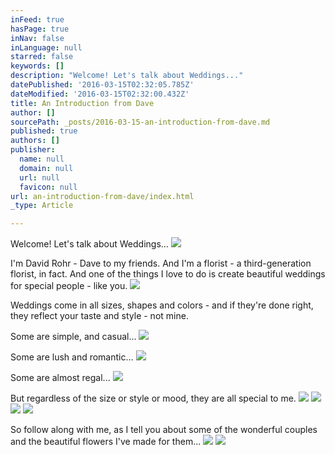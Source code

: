```yaml
---
inFeed: true
hasPage: true
inNav: false
inLanguage: null
starred: false
keywords: []
description: "Welcome! Let's talk about Weddings..."
datePublished: '2016-03-15T02:32:05.785Z'
dateModified: '2016-03-15T02:32:00.432Z'
title: An Introduction from Dave
author: []
sourcePath: _posts/2016-03-15-an-introduction-from-dave.md
published: true
authors: []
publisher:
  name: null
  domain: null
  url: null
  favicon: null
url: an-introduction-from-dave/index.html
_type: Article

---
```

Welcome! Let's talk about Weddings...
![](https://the-grid-user-content.s3-us-west-2.amazonaws.com/f860c760-df76-4da1-ab73-37cfc0cffd25.jpg)

I'm David Rohr - Dave to my friends. And I'm a florist - a third-generation florist, in fact. And one of the things I love to do is create beautiful weddings for special people - like you.
![](https://the-grid-user-content.s3-us-west-2.amazonaws.com/d1201032-9cbf-4a4e-a2cb-96419f8472b8.jpg)

Weddings come in all sizes, shapes and colors - and if they're done right, they reflect your taste and style - not mine.

Some are simple, and casual...
![](https://the-grid-user-content.s3-us-west-2.amazonaws.com/f7a832e9-4915-4af9-bfc6-16e8e055f689.png)

Some are lush and romantic...
![](https://the-grid-user-content.s3-us-west-2.amazonaws.com/95ce3b51-f334-4823-9dc2-5fbc71ae2ab6.png)

Some are almost regal...
![](https://the-grid-user-content.s3-us-west-2.amazonaws.com/a6f7b481-f2d3-4484-abef-0ba818d8d325.png)

But regardless of the size or style or mood, they are all special to me.
![](https://the-grid-user-content.s3-us-west-2.amazonaws.com/f8b3e034-f6ad-4c11-ac8e-70871e7a1dab.png)
![](https://the-grid-user-content.s3-us-west-2.amazonaws.com/1355f89a-0a7e-49e4-aa53-843fd6527f7a.png)
![](https://the-grid-user-content.s3-us-west-2.amazonaws.com/f63e4439-49a7-430a-8b9a-1f2e6d2ef9e9.png)
![](https://the-grid-user-content.s3-us-west-2.amazonaws.com/c05431bd-c22b-4a3b-b62a-0c7992bb839c.png)

So follow along with me, as I tell you about some of the wonderful couples and the beautiful flowers I've made for them...
![](https://the-grid-user-content.s3-us-west-2.amazonaws.com/ae913f4f-29a9-4965-94a0-910fd5c76733.jpg)
![](https://the-grid-user-content.s3-us-west-2.amazonaws.com/01ff2b75-3ea7-484d-b8f5-cb6fa9383482.jpg)